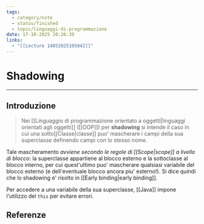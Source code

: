 ```yaml
---
tags:
  - category/note
  - status/finished
  - topic/linguaggi-di-programmazione
date: 17-10-2025 20:26:39
links:
  - "[[Lecture 14052025105842]]"
---
```

# Shadowing
---
## Introduzione
> Nei [[Linguaggio di programmazione orientato a oggetti|linguaggi orientati agli oggetti]] ([[OOP]]) per **shadowing** si intende il caso in cui una sotto[[Classe|classe]] puo' mascherare i campi della sua superclasse definendo campi con lo stesso nome.

Tale mascheramento _avviene secondo le regole di [[Scope|scope]] a livello di blocco_: la superclasse appartiene al blocco esterno e la sottoclasse al blocco interno, per cui quest'ultimo puo' mascherare qualsiasi variabile del blocco esterno (e dell'eventuale blocco ancora piu' esterno!). Si dice quindi che lo shadowing e' risolto in [[Early binding|early binding]].

Per accedere a una variabile della sua superclasse, [[Java]] impone l'utilizzo del `this` per evitare errori.

## Referenze